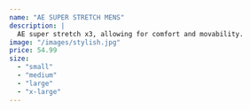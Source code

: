 ```yaml
---
name: "AE SUPER STRETCH MENS"
description: |
  AE super stretch x3, allowing for comfort and movability.
image: "/images/stylish.jpg"
price: 54.99
size:
  - "small"
  - "medium"
  - "large"
  - "x-large"
---
```

